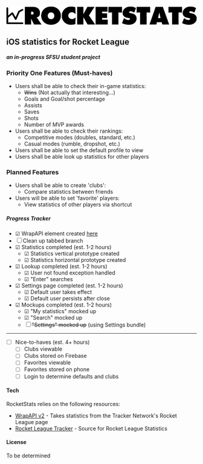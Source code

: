 ![RocketStats](https://github.com/spangeometry/rocketstats/raw/master/rocketstats/res/logo.png)
## iOS statistics for Rocket League

##### an in-progress SFSU student project

### Priority One Features (Must-haves)
- Users shall be able to check their in-game statistics:
    - ~~Wins~~ (Not actually that interesting...)
    - Goals and Goal/shot percentage
    - Assists
    - Saves
    - Shots
    - Number of MVP awards
- Users shall be able to check their rankings:
    - Competitive modes (doubles, standard, etc.)
    - Casual modes (rumble, dropshot, etc.)
- Users shall be able to set the default profile to view
- Users shall be able look up statistics for other players 
  
### Planned Features
- Users shall be able to create 'clubs':
    - Compare statistics between friends
- Users will be able to set 'favorite' players:
    - View statistics of other players via shortcut

##### Progress Tracker
- ☑ WrapAPI element created [here](https://wrapapi.com/api/serioussamix/rocketleague/statistics/0.0.1)
- ☐ Clean up tabbed branch
- ☑ Statistics completed (est. 1-2 hours)
    - ☑ Statistics vertical prototype created
    - ☑ Statistics horizontal prototype created
- ☑ Lookup completed (est. 1-2 hours)
    - ☑ User not found exception handled
    - ☑ "Enter" searches
- ☑ Settings page completed (est. 1-2 hours)
    - ☑ Default user takes effect
    - ☑ Default user persists after close
- ☑ Mockups completed (est. 1-2 hours)
    - ☑ "My statistics" mocked up
    - ☑ "Search" mocked up
    - ☐ ~~"Settings" mocked up~~ (using Settings bundle)
---
- ☐ Nice-to-haves (est. 4+ hours)
    - ☐ Clubs viewable
    - ☐ Clubs stored on Firebase
    - ☐ Favorites viewable
    - ☐ Favorites stored on phone
    - ☐ Login to determine defaults and clubs

#### Tech

RocketStats relies on the following resources:

* [WrapAPI v2](https://wrapapi.com) - Takes statistics from the Tracker Network's Rocket League page
* [Rocket League Tracker](https://rocketleague.tracker.network/) - Source for Rocket League Statistics

#### License
To be determined
